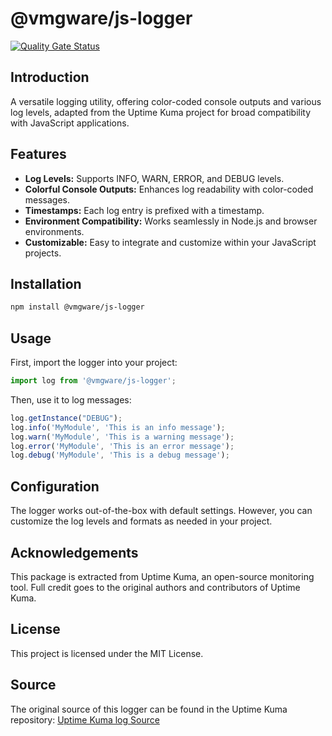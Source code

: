 # @vmgware/js-logger

[![Quality Gate Status](https://sonar.vmgware.dev/api/project_badges/measure?project=VMGWARE_js-logger_AYzM1fgjPR--spDn0sJW&metric=alert_status&token=sqb_45ffe2dff92598895612df73e7c3c0bb0e1d6d90)](https://sonar.vmgware.dev/dashboard?id=VMGWARE_js-logger_AYzM1fgjPR--spDn0sJW)

## Introduction

A versatile logging utility, offering color-coded console outputs and various log levels, adapted from the Uptime Kuma project for broad compatibility with JavaScript applications.

## Features

- **Log Levels:** Supports INFO, WARN, ERROR, and DEBUG levels.
- **Colorful Console Outputs:** Enhances log readability with color-coded messages.
- **Timestamps:** Each log entry is prefixed with a timestamp.
- **Environment Compatibility:** Works seamlessly in Node.js and browser environments.
- **Customizable:** Easy to integrate and customize within your JavaScript projects.

## Installation

```bash
npm install @vmgware/js-logger
```

## Usage

First, import the logger into your project:

```javascript
import log from '@vmgware/js-logger';
```

Then, use it to log messages:

```javascript
log.getInstance("DEBUG");
log.info('MyModule', 'This is an info message');
log.warn('MyModule', 'This is a warning message');
log.error('MyModule', 'This is an error message');
log.debug('MyModule', 'This is a debug message');
```

## Configuration

The logger works out-of-the-box with default settings. However, you can customize the log levels and formats as needed in your project.

## Acknowledgements

This package is extracted from Uptime Kuma, an open-source monitoring tool. Full credit goes to the original authors and contributors of Uptime Kuma.

## License

This project is licensed under the MIT License.

## Source

The original source of this logger can be found in the Uptime Kuma repository: [Uptime Kuma log Source](https://github.com/louislam/uptime-kuma/blob/master/src/util.ts)
